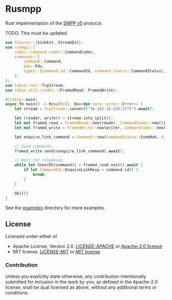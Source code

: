 # Rusmpp

Rust implementation of the [SMPP v5](https://smpp.org/SMPP_v5.pdf) protocol.

TODO: This must be updated

```rust
use futures::{SinkExt, StreamExt};
use rusmpp::{
    codec::command_codec::CommandCodec,
    commands::{
        command::Command,
        pdu::Pdu,
        types::{command_id::CommandId, command_status::CommandStatus},
    },
};
use tokio::net::TcpStream;
use tokio_util::codec::{FramedRead, FramedWrite};

#[tokio::main]
async fn main() -> Result<(), Box<dyn core::error::Error>> {
    let stream = TcpStream::connect("34.242.18.250:2775").await?;

    let (reader, writer) = stream.into_split();
    let mut framed_read = FramedRead::new(reader, CommandCodec::new());
    let mut framed_write = FramedWrite::new(writer, CommandCodec::new());

    let enquire_link_command = Command::new(CommandStatus::EsmeRok, 0, Pdu::EnquireLink);

    // Send commands.
    framed_write.send(&enquire_link_command).await?;

    // Wait for responses.
    while let Some(Ok(command)) = framed_read.next().await {
        if let CommandId::EnquireLinkResp = command.id() {
            break;
        }
    }

    Ok(())
}
```

See the [examples](https://github.com/JadKHaddad/Rusmpp/tree/main/examples) directory for more examples.

## License

Licensed under either of

- Apache License, Version 2.0. [LICENSE-APACHE](LICENSE-APACHE) or [Apache-2.0 license](http://apache.org/licenses/LICENSE-2.0)
- MIT license. [LICENSE-MIT](LICENSE-MIT) or [MIT license](http://opensource.org/licenses/MIT)

### Contribution

Unless you explicitly state otherwise, any contribution intentionally submitted
for inclusion in the work by you, as defined in the Apache-2.0 license, shall
be dual licensed as above, without any additional terms or conditions.
